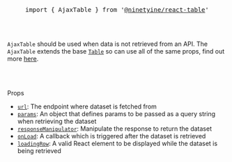 <div align="center">
  <pre>import { AjaxTable } from '<a href="https://www.npmjs.com/package/react-table" target="_blank">@ninetyine/react-table</a>'</pre>
</div>

<br />
<br />

`AjaxTable` should be used when data is not retrieved from an API. The `AjaxTable` extends the base [`Table`](./table.md) so can use all of the same props, find out more [here](./table.md).

<br />
<br />

Props
  * [`url`](./ajax-table/url.md): The endpoint where dataset is fetched from
  * [`params`](./ajax-table/params.md): An object that defines params to be passed as a query string when retrieving the dataset
  * [`responseManipulator`](./ajax-table/response-manipulator.md): Manipulate the response to return the dataset
  * [`onLoad`](./ajax-table/on-load.md): A callback which is triggered after the dataset is retrieved
  * [`loadingRow`](./ajax-table/loading-row.md): A valid React element to be displayed while the dataset is being retrieved
